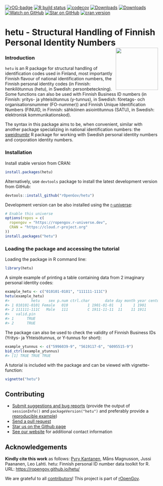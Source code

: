
<!-- README.md is generated from README.Rmd. Please edit that file -->

<!-- badges: start -->

[![rOG-badge](https://ropengov.github.io/rogtemplate/reference/figures/ropengov-badge.svg)](https://ropengov.org/)
[![R build
status](https://github.com/rOpenGov/hetu/workflows/R-CMD-check/badge.svg)](https://github.com/rOpenGov/hetu/actions)
[![codecov](https://codecov.io/gh/rOpenGov/hetu/branch/master/graph/badge.svg)](https://app.codecov.io/gh/rOpenGov/hetu)
[![Downloads](http://cranlogs.r-pkg.org/badges/grand-total/hetu)](https://cran.r-project.org/package=hetu)
[![Downloads](http://cranlogs.r-pkg.org/badges/hetu)](https://cran.r-project.org/package=hetu)
[![Watch on
GitHub](https://img.shields.io/github/watchers/ropengov/hetu.svg?style=social)](https://github.com/ropengov/hetu/watchers)
[![Star on
GitHub](https://img.shields.io/github/stars/ropengov/hetu.svg?style=social)](https://github.com/ropengov/hetu/stargazers)
[![cran
version](http://www.r-pkg.org/badges/version/hetu)](https://CRAN.R-project.org/package=hetu)
<!-- badges: end -->

<!--[![rstudio mirror downloads](http://cranlogs.r-pkg.org/badges/grand-total/hetu)](https://github.com/metacran/cranlogs.app)-->

# hetu - Structural Handling of Finnish Personal Identity Numbers <a href="https://ropengov.github.io/hetu/"><img src="man/figures/logo.png" align="right" height="139" /></a>

### Introduction

`hetu` is an R package for structural handling of identification codes
used in Finland, most importantly Finnish flavour of national
identification numbers, the Finnish personal identity codes (in Finnish:
henkilötunnus (hetu), in Swedish: personbeteckning). Some functions can
also be used with Finnish Business ID numbers (in Finnish: yritys- ja
yhteisötunnus (y-tunnus), in Swedish: företags- och organisationsnummer
(FO-nummer)) and Finnish Unique Identification Numbers (FINUID, in
Finnish: sähköinen asiointitunnus (SATU), in Swedish: elektronisk
kommunikationskod).

The syntax in this package aims to be, when convenient, similar with
another package specializing in national identification numbers: the
[sweidnumbr](https://github.com/rOpenGov/sweidnumbr) R package for
working with Swedish personal identity numbers and corporation identity
numbers.

### Installation

Install stable version from CRAN:

``` r
install.packages(hetu)
```

Alternatively, use `devtools` package to install the latest development
version from GitHub:

``` r
devtools::install_github("rOpenGov/hetu")
```

Development version can be also installed using the
[r-universe](https://ropengov.r-universe.dev):

``` r
# Enable this universe
options(repos = c(
  ropengov = "https://ropengov.r-universe.dev",
  CRAN = "https://cloud.r-project.org"
))
install.packages("hetu")
```

### Loading the package and accessing the tutorial

Loading the package in R command line:

``` r
library(hetu)
```

A simple example of printing a table containing data from 2 imaginary
personal identity codes:

``` r
example_hetu <- c("010101-0101", "111111-111C")
hetu(example_hetu)
#>          hetu    sex p.num ctrl.char       date day month year century
#> 1 010101-0101 Female   010         1 1901-01-01   1     1 1901       -
#> 2 111111-111C   Male   111         C 1911-11-11  11    11 1911       -
#>   valid.pin
#> 1      TRUE
#> 2      TRUE
```

The package can also be used to check the validity of Finnish Business
IDs (Yritys- ja Yhteisötunnus, or Y-tunnus for short):

``` r
example_ytunnus <- c("5996039-9", "5619117-6", "6095515-9")
bid_ctrl(example_ytunnus)
#> [1] TRUE TRUE TRUE
```

A tutorial is included with the package and can be viewed with
vignette-function:

``` r
vignette("hetu")
```

## Contributing

- [Submit suggestions and bug
  reports](https://github.com/ropengov/hetu/issues) (provide the output
  of `sessionInfo()` and `packageVersion("hetu")` and preferably provide
  a [reproducible example](http://adv-r.had.co.nz/Reproducibility.html))
- [Send a pull request](https://github.com/rOpenGov/hetu/pulls)
- [Star us on the Github page](https://github.com/ropengov/hetu/)
- [See our website](https://ropengov.org/community/) for additional
  contact information

## Acknowledgements

**Kindly cite this work** as follows: [Pyry
Kantanen](https://github.com/pitkant/), Måns Magnusson, Jussi Paananen,
Leo Lahti. hetu: Finnish personal ID number data toolkit for R. URL:
<https://ropengov.github.io/hetu/>

We are grateful to all
[contributors](https://github.com/rOpenGov/hetu/graphs/contributors)!
This project is part of [rOpenGov](https://ropengov.org).
